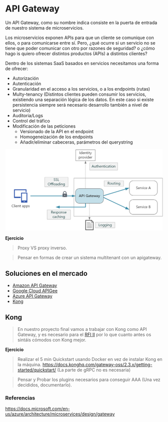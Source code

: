 # API Gateway

Un API Gateway, como su nombre indica consiste en la puerta de entrada de nuestro sistema de microservicios.

Los microservicios exponen APIs para que un cliente se comunique con ellos, o para comunicarse entre sí. Pero, ¿qué ocurre si un servicio no se tiene que poder comunicar con otro por razones de seguridad? o ¿cómo hago is quiero ofrecer distintos productos (APIs) a distintos clientes?

Dentro de los sistemas SaaS basados en servicios necesitamos una forma de ofrecer:
* Autorización
* Autenticación
* Granularidad en el acceso a los servicios, o a los endpoints (rutas)
* Multy-tenancy (Distintos clientes pueden consumir los servicios, existiendo una separación lógica de los datos. En este caso si existe persistencia siempre será necesario desarrollo también a nivel de servicio)
* Auditoria/Logs
* Control del tráfico
* Modificación de las peticiones
  * Versionado de la API en el endpoint
  * Homogeneización de los endpoints
  * Añadir/eliminar cabeceras, parámetros del querystring

![url](./img/gateway.png)

**Ejercicio**

> Proxy VS proxy inverso.

> Pensar en formas de crear un sistema multitenant con un apigateway.

## Soluciones en el mercado

* [Amazon API Gateway](https://aws.amazon.com/api-gateway/)
* [Google Cloud APIGee](https://cloud.google.com/apigee?hl=es)
* [Azure API Gateway](https://azure.microsoft.com/es-es/services/api-management/#features)
* [Kong](https://konghq.com)

## Kong

> En nuestro proyecto final vamos a trabajar con Kong como API Gateway, y es necesario para el [RFI II](RFI/RFI-II.md) por lo que cuanto antes os sintáis cómodos con Kong mejor.

**Ejercicio**

> Realizar el 5 min Quickstart usando Docker en vez de instalar Kong en la máquina.
https://docs.konghq.com/gateway-oss/2.3.x/getting-started/quickstart/
(La parte de gRPC no es necesaria)

> Pensar y Probar los plugins necesarios para conseguir AAA (Una vez decididos, documentarlo).

### Referencias

https://docs.microsoft.com/en-us/azure/architecture/microservices/design/gateway
